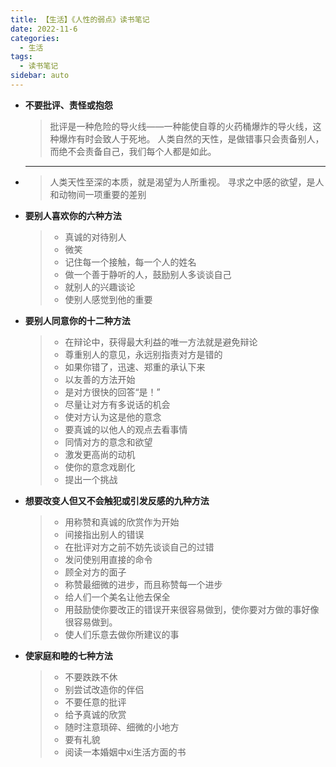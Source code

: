 ```yaml
---
title: 【生活】《人性的弱点》读书笔记
date: 2022-11-6
categories:
  - 生活
tags:
  - 读书笔记
sidebar: auto
---
```


- **不要批评、责怪或抱怨**
  > 批评是一种危险的导火线——一种能使自尊的火药桶爆炸的导火线，这种爆炸有时会致人于死地。
  > 人类自然的天性，是做错事只会责备别人，而绝不会责备自己，我们每个人都是如此。
  
- ***
  > 人类天性至深的本质，就是渴望为人所重视。
  > 寻求之中感的欲望，是人和动物间一项重要的差别

- **要别人喜欢你的六种方法**

  > - 真诚的对待别人
  > - 微笑
  > - 记住每一个接触，每一个人的姓名
  > - 做一个善于静听的人，鼓励别人多谈谈自己
  > - 就别人的兴趣谈论
  > - 使别人感觉到他的重要

- **要别人同意你的十二种方法**

  > - 在辩论中，获得最大利益的唯一方法就是避免辩论
  > - 尊重别人的意见，永远别指责对方是错的
  > - 如果你错了，迅速、郑重的承认下来
  > - 以友善的方法开始
  > - 是对方很快的回答“是！”
  > - 尽量让对方有多说话的机会
  > - 使对方认为这是他的意念
  > - 要真诚的以他人的观点去看事情
  > - 同情对方的意念和欲望
  > - 激发更高尚的动机
  > - 使你的意念戏剧化
  > - 提出一个挑战

- **想要改变人但又不会触犯或引发反感的九种方法**

  > - 用称赞和真诚的欣赏作为开始
  > - 间接指出别人的错误
  > - 在批评对方之前不妨先谈谈自己的过错
  > - 发问使别用直接的命令
  > - 顾全对方的面子
  > - 称赞最细微的进步，而且称赞每一个进步
  > - 给人们一个美名让他去保全
  > - 用鼓励使你要改正的错误开来很容易做到，使你要对方做的事好像很容易做到。
  > - 使人们乐意去做你所建议的事

- **使家庭和睦的七种方法**

  > - 不要跌跌不休
  > - 别尝试改造你的伴侣
  > - 不要任意的批评
  > - 给予真诚的欣赏
  > - 随时注意琐碎、细微的小地方
  > - 要有礼貌
  > - 阅读一本婚姻中xi生活方面的书